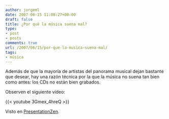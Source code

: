 ```yaml
---
author: jorgeml
date: 2007-06-15 11:08:27+00:00
draft: false
title: ¿Por qué la música suena mal?
type: 
- post
- posts
comments: true
url: /2007/06/15/por-que-la-musica-suena-mal/
tags:
- música
---
```


Además de que la mayoría de artistas del panorama musical dejan bastante que desear, hay una razón técnica por la que la música no suena tan bien como antes: los CDs no están bien grabados.

Observen el siguiente vídeo:

{{< youtube 3Gmex_4hreQ >}}

Visto en [PresentationZen](http://www.presentationzen.com).
